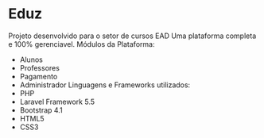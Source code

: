 # Eduz
Projeto desenvolvido para o setor de cursos EAD
Uma plataforma completa e 100% gerenciavel.
Módulos da Plataforma:
+ Alunos
+ Professores
+ Pagamento
+ Administrador
Linguagens e Frameworks utilizados:
+ PHP
+ Laravel Framework 5.5
+ Bootstrap 4.1
+ HTML5
+ CSS3
